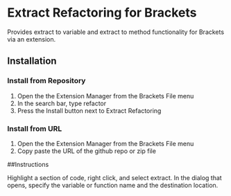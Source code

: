 # Extract Refactoring for Brackets

Provides extract to variable and extract to method functionality for Brackets via an extension.

## Installation
### Install from Repository

1. Open the the Extension Manager from the Brackets File menu
2. In the search bar, type refactor
3. Press the Install button next to Extract Refactoring

### Install from URL

1. Open the the Extension Manager from the Brackets File menu
2. Copy paste the URL of the github repo or zip file

##Instructions

Highlight a section of code, right click, and select extract. In the dialog that opens, specify the variable or function name and the destination location.
